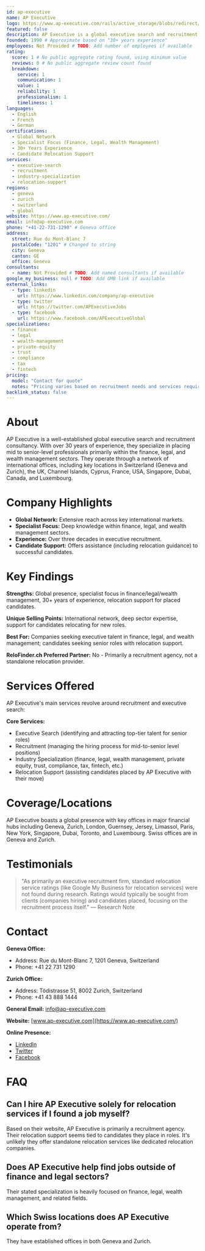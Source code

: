 ```yaml
---
id: ap-executive
name: AP Executive
logo: https://www.ap-executive.com/rails/active_storage/blobs/redirect/eyJfcmFpbHMiOnsibWVzc2FnZSI6IkJBaHBBK2lVQ2c9PSIsImV4cCI6bnVsbCwicHVyIjoiYmxvYl9pZCJ9fQ==--e6c0a287edd4dd81e808b84fecf84c9325d299a8/apexec-logo.svg
featured: false
description: AP Executive is a global executive search and recruitment consultancy specializing in finance, legal, and wealth management sectors, with offices worldwide including Geneva and Zurich. They offer relocation support as part of their recruitment services.
founded: 1990 # Approximate based on "30+ years experience"
employees: Not Provided # TODO: Add number of employees if available
rating:
  score: 1 # No public aggregate rating found, using minimum value
  reviews: 0 # No public aggregate review count found
  breakdown:
    service: 1
    communication: 1
    value: 1
    reliability: 1
    professionalism: 1
    timeliness: 1
languages:
  - English
  - French
  - German
certifications:
  - Global Network
  - Specialist Focus (Finance, Legal, Wealth Management)
  - 30+ Years Experience
  - Candidate Relocation Support
services:
  - executive-search
  - recruitment
  - industry-specialization
  - relocation-support
regions:
  - geneva
  - zurich
  - switzerland
  - global
website: https://www.ap-executive.com/
email: info@ap-executive.com
phone: "+41-22-731-1290" # Geneva office
address:
  street: Rue du Mont-Blanc 7
  postalCode: "1201" # Changed to string
  city: Geneva
  canton: GE
  office: Geneva
consultants:
  - name: Not Provided # TODO: Add named consultants if available
google_my_business: null # TODO: Add GMB link if available
external_links:
  - type: linkedin
    url: https://www.linkedin.com/company/ap-executive
  - type: twitter
    url: https://twitter.com/APExecutiveJobs
  - type: facebook
    url: https://www.facebook.com/APExecutiveGlobal
specializations:
  - finance
  - legal
  - wealth-management
  - private-equity
  - trust
  - compliance
  - tax
  - fintech
pricing:
  model: "Contact for quote"
  notes: "Pricing varies based on recruitment needs and services required"
backlink_status: false
---
```


# About
AP Executive is a well-established global executive search and recruitment consultancy. With over 30 years of experience, they specialize in placing mid to senior-level professionals primarily within the finance, legal, and wealth management sectors. They operate through a network of international offices, including key locations in Switzerland (Geneva and Zurich), the UK, Channel Islands, Cyprus, France, USA, Singapore, Dubai, Canada, and Luxembourg.

# Company Highlights
- **Global Network:** Extensive reach across key international markets.
- **Specialist Focus:** Deep knowledge within finance, legal, and wealth management sectors.
- **Experience:** Over three decades in executive recruitment.
- **Candidate Support:** Offers assistance (including relocation guidance) to successful candidates.

# Key Findings
**Strengths:** Global presence, specialist focus in finance/legal/wealth management, 30+ years of experience, relocation support for placed candidates.

**Unique Selling Points:** International network, deep sector expertise, support for candidates relocating for new roles.

**Best For:** Companies seeking executive talent in finance, legal, and wealth management; candidates seeking senior roles with relocation support.

**ReloFinder.ch Preferred Partner:** No - Primarily a recruitment agency, not a standalone relocation provider.

# Services Offered
AP Executive's main services revolve around recruitment and executive search:

**Core Services:**
- Executive Search (identifying and attracting top-tier talent for senior roles)
- Recruitment (managing the hiring process for mid-to-senior level positions)
- Industry Specialization (finance, legal, wealth management, private equity, trust, compliance, tax, fintech, etc.)
- Relocation Support (assisting candidates placed by AP Executive with their move)

# Coverage/Locations
AP Executive boasts a global presence with key offices in major financial hubs including Geneva, Zurich, London, Guernsey, Jersey, Limassol, Paris, New York, Singapore, Dubai, Toronto, and Luxembourg. Swiss offices are in Geneva and Zurich.

# Testimonials
> "As primarily an executive recruitment firm, standard relocation service ratings (like Google My Business for relocation services) were not found during research. Ratings would typically be sought from clients (companies hiring) and candidates placed, focusing on the recruitment process itself."
> — Research Note

# Contact
**Geneva Office:**
- Address: Rue du Mont-Blanc 7, 1201 Geneva, Switzerland
- Phone: +41 22 731 1290

**Zurich Office:**
- Address: Tödistrasse 51, 8002 Zurich, Switzerland
- Phone: +41 43 888 1444

**General Email:** info@ap-executive.com

**Website:** [www.ap-executive.com](https://www.ap-executive.com/)

**Online Presence:**
- [LinkedIn](https://www.linkedin.com/company/ap-executive)
- [Twitter](https://twitter.com/APExecutiveJobs)
- [Facebook](https://www.facebook.com/APExecutiveGlobal)

# FAQ
## Can I hire AP Executive solely for relocation services if I found a job myself?
Based on their website, AP Executive is primarily a recruitment agency. Their relocation support seems tied to candidates they place in roles. It's unlikely they offer standalone relocation services like dedicated relocation companies.

## Does AP Executive help find jobs outside of finance and legal sectors?
Their stated specialization is heavily focused on finance, legal, wealth management, and related fields.

## Which Swiss locations does AP Executive operate from?
They have established offices in both Geneva and Zurich. 